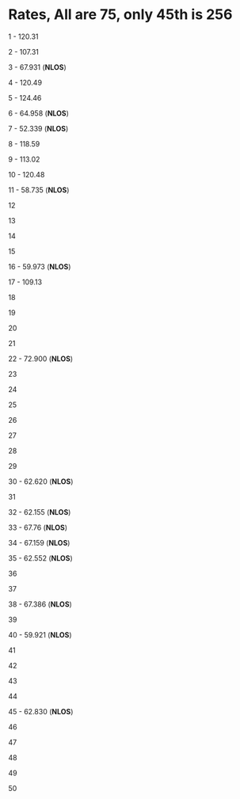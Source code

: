 # Rates, All are 75, only 45th is 256

1 - 120.31

2 - 107.31

3 - 67.931 (**NLOS**)

4 - 120.49

5 - 124.46

6 - 64.958 (**NLOS**)

7 - 52.339 (**NLOS**)

8 - 118.59

9 - 113.02

10 - 120.48

11 - 58.735 (**NLOS**)

12

13

14

15

16 - 59.973 (**NLOS**)

17 - 109.13

18

19

20

21

22 - 72.900 (**NLOS**)

23

24

25

26

27

28

29

30 - 62.620 (**NLOS**)

31

32 - 62.155 (**NLOS**)

33 - 67.76 (**NLOS**)

34 - 67.159 (**NLOS**)

35 - 62.552 (**NLOS**)

36

37

38 - 67.386 (**NLOS**)

39

40 - 59.921 (**NLOS**)

41

42

43

44

45 - 62.830 (**NLOS**)

46

47

48

49

50
